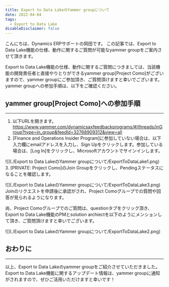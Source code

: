 ```yaml
---
title: Export to Data LakeのYammer groupについて
date: 2022-04-04
tags:
  - Export to Data Lake
disableDisclaimer: false
---
```


こんにちは、Dynamics ERPサポートの岡田です。
この記事では、Export to Data Lake機能の仕様、動作に関するご質問が可能なyammer groupをご案内させて頂きます。

<!-- more -->

Export to Data Lake機能の仕様、動作に関するご質問につきましては、当該機能の開発責任者と直接やりとりができるyammer group[Project Como]がございますので、yammer groupにご参加頂き、ご質問頂けますと幸いでございます。yammer groupへの参加手順は、以下をご確認ください。

<!-- 見出し -->

## yammer group[Project Como]への参加手順
---
<!-- 数字リスト -->

1. 以下URLを開きます。
https://www.yammer.com/dynamicsaxfeedbackprograms/#/threads/inGroup?type=in_group&feedId=32768909312&view=all
2. [Finance and Operations Insider Program]に参加していない場合は、以下入力欄にemailアドレスを入力し、Sign Upをクリックします。参加している場合は、[Log In]をクリックし、Microsoftアカウントでサインインします。
<!-- 画像 (リポジトリ内ファイルを参照 -->
![](./Export to Data LakeのYammer groupについて/ExportToDataLake1.png)
3. [PRIVATE: Project Como]のJoin Groupをクリックし、Pendingステータスになることを確認します。
<!-- 画像 (リポジトリ内ファイルを参照 -->
![](./Export to Data LakeのYammer groupについて/ExportToDataLake3.png)
Joinのリクエストを申請後に承認がされ、Project Comoグループでの質問や回答が見られるようになります。

尚、Project Comoグループでのご質問は、questionタブをクリック頂き、Export to Data Lake機能のPMとsolution archiectを以下のようにメンションして頂き、ご質問頂けますと幸いでございます。
<!-- 画像 (リポジトリ内ファイルを参照 -->
![](./Export to Data LakeのYammer groupについて/ExportToDataLake2.png)
<!-- 区切り線 -->
## おわりに
---
以上、Export to Data Lakeのyammer groupをご紹介させていただきました。
Export to Data Lake機能に関するアップデート情報は、yammer groupに通知がされますので、ぜひご活用いただけますと幸いです！

